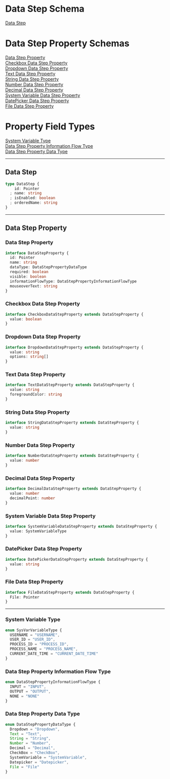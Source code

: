 # Data Step Schema
[Data Step](#data-step)   

# Data Step Property Schemas

[Data Step Property](#data-step-property)  
[Checkbox Data Step Property](#checkbox-data-step-property)  
[Dropdown Data Step Property](#dropdown-data-step-property)  
[Text Data Step Property](#text-data-step-property)  
[String Data Step Property](#string-data-step-property)  
[Number Data Step Property](#number-data-step-property)  
[Decimal Data Step Property](#decimal-data-step-property)  
[System Variable Data Step Property](#system-variable-data-step-property)  
[DatePicker Data Step Property](#datepicker-data-step-property)  
[File Data Step Property](#file-data-step-property)  

# Property Field Types
[System Variable Type](#system-variable-type)  
[Data Step Property Information Flow Type](#data-step-property-information-flow-type)  
[Data Step Property Data Type](#data-step-property-data-type)  

---

## Data Step

```typescript
type DataStep {
    id: Pointer
  ; name: string
  ; isEnabled: boolean
  ; orderedName: string
}
```
---

## Data Step Property

### Data Step Property
```typescript
interface DataStepProperty {
  id: Pointer
  name: string
  dataType: DataStepPropertyDataType
  required: boolean
  visible: boolean
  informationFlowType: DataStepPropertyInformationFlowType
  mouseoverText: string
}
```

### Checkbox Data Step Property
```typescript
interface CheckboxDataStepProperty extends DataStepProperty {
  value: boolean
}
```

### Dropdown Data Step Property
```typescript
interface DropdownDataStepProperty extends DataStepProperty {
  value: string
  options: string[]
}
```

### Text Data Step Property
```typescript
interface TextDataStepProperty extends DataStepProperty {
  value: string
  foregroundColor: string
}
```

### String Data Step Property
```typescript
interface StringDataStepProperty extends DataStepProperty {
  value: string
}
```

### Number Data Step Property
```typescript
interface NumberDataStepProperty extends DataStepProperty {
  value: number
}
```

### Decimal Data Step Property
```typescript
interface DecimalDataStepProperty extends DataStepProperty {
  value: number
  decimalPoint: number
}
```

### System Variable Data Step Property
```typescript
interface SystemVariableDataStepProperty extends DataStepProperty {
  value: SystemVariableType
}
```

### DatePicker Data Step Property
```typescript
interface DatePickerDataStepProperty extends DataStepProperty {
  value: string
}
```

### File Data Step Property
```typescript
interface FileDataStepProperty extends DataStepProperty {
  File: Pointer
}
```

---

### System Variable Type
```typescript
enum SysVarVariableType {
  USERNAME = "USERNAME",
  USER_ID = "USER_ID",
  PROCESS_ID = "PROCESS_ID",
  PROCESS_NAME = "PROCESS_NAME",
  CURRENT_DATE_TIME = "CURRENT_DATE_TIME"
}
```

### Data Step Property Information Flow Type
```typescript
enum DataStepPropertyInformationFlowType {
  INPUT = "INPUT",
  OUTPUT = "OUTPUT",
  NONE = "NONE"
}
```

### Data Step Property Data Type
```typescript
enum DataStepPropertyDataType {
  Dropdown = "Dropdown",
  Text = "Text",
  String = "String",
  Number = "Number",
  Decimal = "Decimal",
  CheckBox = "CheckBox",
  SystemVariable = "SystemVariable",
  Datepicker = "Datepicker",
  File = "File"
}
```